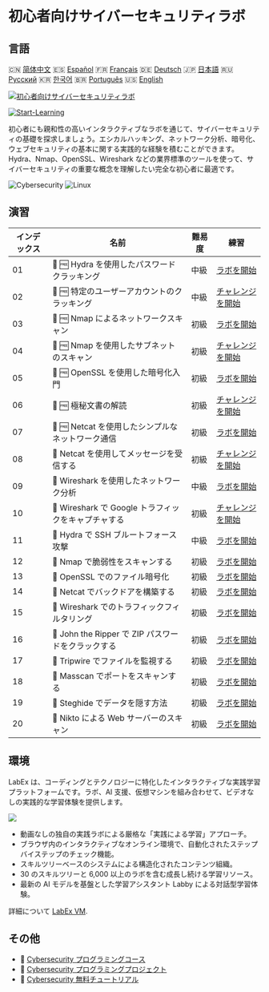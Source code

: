 # 初心者向けサイバーセキュリティラボ

## 言語

🇨🇳 [简体中文](README_zh.md) 🇪🇸 [Español](README_es.md) 🇫🇷 [Français](README_fr.md) 🇩🇪 [Deutsch](README_de.md) 🇯🇵 [日本語](README_ja.md) 🇷🇺 [Русский](README_ru.md) 🇰🇷 [한국어](README_ko.md) 🇧🇷 [Português](README_pt.md) 🇺🇸 [English](README.md) 

[![初心者向けサイバーセキュリティラボ](https://cover-creator.labex.io/cybersecurity-labs-for-beginners.png?lang=ja)](https://labex.io/ja/courses/cybersecurity-labs-for-beginners)

[![Start-Learning](https://img.shields.io/badge/Start-Learning-whitesmoke?style=for-the-badge)](https://labex.io/ja/courses/cybersecurity-labs-for-beginners)

初心者にも親和性の高いインタラクティブなラボを通じて、サイバーセキュリティの基礎を探求しましょう。エシカルハッキング、ネットワーク分析、暗号化、ウェブセキュリティの基本に関する実践的な経験を積むことができます。Hydra、Nmap、OpenSSL、Wireshark などの業界標準のツールを使って、サイバーセキュリティの重要な概念を理解したい完全な初心者に最適です。

![Cybersecurity](https://img.shields.io/badge/Cybersecurity-whitesmoke?style=for-the-badge&logo=cybersecurity)
![Linux](https://img.shields.io/badge/Linux-whitesmoke?style=for-the-badge&logo=linux)


## 演習

|   インデックス | 名前                                                 | 難易度   | 練習                                                                                                                                |
|----------------|------------------------------------------------------|----------|-------------------------------------------------------------------------------------------------------------------------------------|
|             01 | 📖 🆓 Hydra を使用したパスワードクラッキング         | 中級     | <a target='_blank' href='https://labex.io/ja/tutorials/linux-using-hydra-to-crack-passwords-415960'>ラボを開始</a>                  |
|             02 | 🎯 🆓 特定のユーザーアカウントのクラッキング         | 中級     | <a target='_blank' href='https://labex.io/ja/tutorials/linux-cracking-a-specific-user-account-415951'>チャレンジを開始</a>          |
|             03 | 📖 🆓 Nmap によるネットワークスキャン                | 初級     | <a target='_blank' href='https://labex.io/ja/tutorials/nmap-network-scanning-with-nmap-415959'>ラボを開始</a>                       |
|             04 | 🎯 🆓 Nmap を使用したサブネットのスキャン            | 初級     | <a target='_blank' href='https://labex.io/ja/tutorials/nmap-scanning-subnet-with-nmap-415954'>チャレンジを開始</a>                  |
|             05 | 📖 🆓 OpenSSL を使用した暗号化入門                   | 初級     | <a target='_blank' href='https://labex.io/ja/tutorials/linux-introduction-to-encryption-with-openssl-415957'>ラボを開始</a>         |
|             06 | 🎯 🆓 極秘文書の解読                                 | 初級     | <a target='_blank' href='https://labex.io/ja/tutorials/linux-decrypting-top-secret-document-415952'>チャレンジを開始</a>            |
|             07 | 📖 🆓 Netcat を使用したシンプルなネットワーク通信    | 初級     | <a target='_blank' href='https://labex.io/ja/tutorials/linux-using-netcat-for-simple-network-communication-415961'>ラボを開始</a>   |
|             08 | 🎯  Netcat を使用してメッセージを受信する            | 初級     | <a target='_blank' href='https://labex.io/ja/tutorials/linux-receive-messages-using-netcat-415953'>チャレンジを開始</a>             |
|             09 | 📖  Wireshark を使用したネットワーク分析             | 中級     | <a target='_blank' href='https://labex.io/ja/tutorials/wireshark-network-analysis-with-wireshark-415958'>ラボを開始</a>             |
|             10 | 🎯  Wireshark で Google トラフィックをキャプチャする | 初級     | <a target='_blank' href='https://labex.io/ja/tutorials/wireshark-capture-google-traffic-with-wireshark-415948'>チャレンジを開始</a> |
|             11 | 📖  Hydra で SSH ブルートフォース攻撃                | 中級     | <a target='_blank' href='https://labex.io/ja/tutorials/hydra-brute-force-ssh-in-hydra-549926'>ラボを開始</a>                        |
|             12 | 📖  Nmap で脆弱性をスキャンする                      | 初級     | <a target='_blank' href='https://labex.io/ja/tutorials/nmap-scan-vulnerabilities-in-nmap-549947'>ラボを開始</a>                     |
|             13 | 📖  OpenSSL でのファイル暗号化                       | 初級     | <a target='_blank' href='https://labex.io/ja/tutorials/linux-encrypt-files-in-openssl-549935'>ラボを開始</a>                        |
|             14 | 📖  Netcat でバックドアを構築する                    | 初級     | <a target='_blank' href='https://labex.io/ja/tutorials/linux-build-a-backdoor-in-netcat-549927'>ラボを開始</a>                      |
|             15 | 📖  Wireshark でのトラフィックフィルタリング         | 初級     | <a target='_blank' href='https://labex.io/ja/tutorials/wireshark-filter-traffic-in-wireshark-549939'>ラボを開始</a>                 |
|             16 | 📖  John the Ripper で ZIP パスワードをクラックする  | 初級     | <a target='_blank' href='https://labex.io/ja/tutorials/hydra-crack-zip-passwords-in-john-the-ripper-549930'>ラボを開始</a>          |
|             17 | 📖  Tripwire でファイルを監視する                    | 初級     | <a target='_blank' href='https://labex.io/ja/tutorials/linux-monitor-files-in-tripwire-549943'>ラボを開始</a>                       |
|             18 | 📖  Masscan でポートをスキャンする                   | 初級     | <a target='_blank' href='https://labex.io/ja/tutorials/nmap-scan-ports-with-masscan-549946'>ラボを開始</a>                          |
|             19 | 📖  Steghide でデータを隠す方法                      | 初級     | <a target='_blank' href='https://labex.io/ja/tutorials/linux-hide-data-in-steghide-549941'>ラボを開始</a>                           |
|             20 | 📖  Nikto による Web サーバーのスキャン              | 初級     | <a target='_blank' href='https://labex.io/ja/tutorials/nmap-scan-web-servers-in-nikto-549948'>ラボを開始</a>                        |

## 環境

LabEx は、コーディングとテクノロジーに特化したインタラクティブな実践学習プラットフォームです。ラボ、AI 支援、仮想マシンを組み合わせて、ビデオなしの実践的な学習体験を提供します。

![](https://tutorial-screenshot.getvm.io/images/vm-1725247253.png)

- 動画なしの独自の実践ラボによる厳格な「実践による学習」アプローチ。
- ブラウザ内のインタラクティブなオンライン環境で、自動化されたステップバイステップのチェック機能。
- スキルツリーベースのシステムによる構造化されたコンテンツ組織。
- 30 のスキルツリーと 6,000 以上のラボを含む成長し続ける学習リソース。
- 最新の AI モデルを基盤とした学習アシスタント Labby による対話型学習体験。

詳細について [LabEx VM](https://support.labex.io/using-labex/virtual-machine).

## その他

- 🔗 [Cybersecurity プログラミングコース](https://github.com/labex-labs/awesome-programming-courses)
- 🔗 [Cybersecurity プログラミングプロジェクト](https://github.com/labex-labs/awesome-programming-projects)
- 🔗 [Cybersecurity 無料チュートリアル](https://github.com/labex-labs/cybersecurity-free-tutorials)

